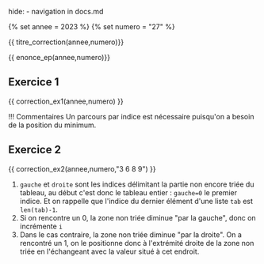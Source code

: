 hide: - navigation  in docs.md

{% set annee = 2023 %}
{% set numero = "27" %}


{{ titre_correction(annee,numero)}}

{{ enonce_ep(annee,numero)}}
 

## Exercice 1

{{ correction_ex1(annee,numero) }}


!!! Commentaires
    Un parcours par indice est nécessaire puisqu'on a besoin de la position du minimum.

## Exercice 2 


{{ correction_ex2(annee,numero,"3 6 8 9") }}

1. `gauche` et `droite` sont les indices délimitant la partie non encore triée du tableau, au début c'est donc le tableau entier : `gauche=0` le premier indice. Et on rappelle que l'indice du dernier élément d'une liste `tab` est `len(tab)-1`.
2. Si on rencontre un 0, la zone non triée diminue "par la gauche", donc on incrémente `i`
3. Dans le cas contraire, la zone non triée diminue "par la droite". On a rencontré un 1, on le positionne donc à l'extrémité droite de la zone non triée en l'échangeant avec la valeur situé à cet endroit.

